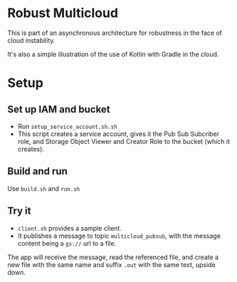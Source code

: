 # Robust Multicloud 

This is part of an asynchronous architecture for robustness in the face of cloud instability.

It's also a simple illustration of the use of Kotlin with Gradle in the cloud.

# Setup
## Set up IAM and bucket
* Run `setup_service_account.sh.sh` 
* This script creates a service account, gives it the Pub Sub Subcriber role,
and Storage Object Viewer and Creator Role to the bucket (which it creates).

## Build and run
Use `build.sh` and  `run.sh`

## Try it
* `client.sh` provides a sample client.
* It publishes a message to topic `multicloud_pubsub`, with the message
content being a `gs://` url to a file.

The app will receive the message, read the referenced file, and create a new file with the same name and suffix `.out`
with the same text, upside down.


